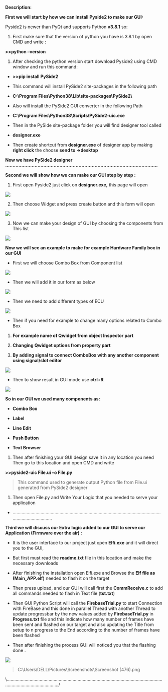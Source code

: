 **Description:**

**First we will start by how we can install Pyside2 to make our GUI:**

Pyside2 is newer than PyQt and supports Python **v3.8.1** so:

1.  First make sure that the version of python you have is 3.8.1 by open CMD and
    write :

**\>\>python –version**

1.  After checking the python version start download Pyside2 using CMD window
    and run this command:

-   **\>\>pip install PySide2**

-   This command will install PySide2 site-packages in the following path

-   **C:\\Program Files\\Python38\\Lib\\site-packages\\PySide2\\**

-   Also will install the PySide2 GUI converter in the following Path

-   **C:\\Program Files\\Python38\\Scripts\\PySide2-uic.exe**

-   Then in the PySide site-package folder you will find designer tool called

-   **designer.exe**

-   Then create shortcut from **designer.exe** of designer app by making **right
    click** the choose **send to -\>desktop**

**Now we have PySide2 designer ……………………………………………………………………………………........**

**Second we will show how we can make our GUI step by step :**

1.  First open Pyside2 just click on **designer.exe,** this page will open

![](media/af7236bb6ee803b4ffe23b4d21e201a7.png)

2.  Then choose Widget and press create button and this form will open

![](media/e94639d2c9e8b09b4c34ad3aa9962963.png)

3.  Now we can make your design of GUI by choosing the components from This list

![](media/57e240cd30a529508889e54695f84cb6.png)

**Now we will see an example to make for example Hardware Family box in our
GUI**

-   First we will choose Combo Box from Component list

![](media/0b6335744af827b4ba9863c96723704f.png)

-   Then we will add it in our form as below

![](media/14ea3fbb80dd94123605bf57145657ae.png)

-   Then we need to add different types of ECU

![](media/bd2bd9df81f6d5dac92e4efb1753a393.png)

-   Then if you need for example to change many options related to Combo Box

1.  **For example name of Qwidget from object Inspector part**

2.  **Changing Qwidget options from property part**

3.  **By adding signal to connect ComboBox with any another component using
    signal/slot editor**

![](media/e140c933d9be01eeeefb3660aee56767.png)

-   Then to show result in GUI mode use **ctrl+R**

![](media/bf9edabba57c00b0f736c28b30286be3.png)

**So in our GUI we used many components as:**

-   **Combo Box**

-   **Label**

-   **Line Edit**

-   **Push Button**

-   **Text Browser**

1.  Then after finishing your GUI design save it in any location you need Then
    go to this location and open CMD and write

**\>\>pyside2-uic File.ui –o File.py**

>   This command used to generate output Python file from File.ui generated from
>   PySide2 designer

1.  Then open File.py and Write Your Logic that you needed to serve your
    application

-   ………………………………………………………………………………………………………………………………….

**Third we will discuss our Extra logic added to our GUI to serve our
Application (Firmware over the air) :**

-   It is the user interface to our project just open **Elfi.exe** and it will
    direct you to the GUI,

-   But first must read the **readme.txt** file in this location and make the
    necessary downloads

-   After finishing the installation open Elfi.exe and Browse the **Elf file as
    (Main_APP.elf)** needed to flash it on the target

-   Then press upload, and our GUI will call first the **CommReceive.c** to add
    all commands needed to flash in Text file (**tst.txt**)

-   Then GUI Python Script will call the **FirebaseTrial.py** to start
    Connection with FireBase and this done in parallel Thread with another
    Thread to update progressbar by the new values added by **FirebaseTrial.py**
    in **Progress.txt** file and this indicate how many number of frames have
    been sent and flashed on our target and also updating the Title from setup
    to n progress to the End according to the number of frames have been flashed

-   Then after finishing the process GUI will noticed you that the flashing done
    .

![](media/5a34c313048b2d6de2f903fbfac7a588.png)

>   C:\\Users\\DELL\\Pictures\\Screenshots\\Screenshot (476).png

\\…………………………………………………………………………………………………………………………………………………/
